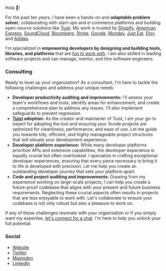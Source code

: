 Hola 👋!

For the past ten years, I have been a hands-on and **adaptable problem solver**, collaborating with start-ups and e-commerce platforms and building open-source solutions like [Tuist](https://github.com/tuist).
My work is trusted by [Shopify](https://shopify.com/), [American Express](https://americanexpress.com/), [SoundCloud](https://soundcloud.com/), [Bloomberg](https://shopify.com/), [Stripe](https://stripe.com/), [Google](https://google.com/), [Monday](https://monday.com/), [Just Eat](https://justeat.com/), [Etsy](https://etsy.com/), and [Adidas](https://adidas.com/).

I'm specialized in **empowering developers by designing and building tools, libraries, and platforms** that are [fun to work with](https://basecamp.com/gettingreal/10.2-optimize-for-happiness). I am also skilled in leading software projects and can manage, mentor, and hire software engineers.

### Consulting

Ready to level up your organization? As a consultant, I'm here to tackle the following challenges and address your unique needs:

- **Developer productivity auditing and improvements:** I'll assess your team's workflows and tools, identify areas for enhancement, and create a comprehensive plan to address any issues. I'll also implement safeguards to prevent regression.
- **[Tuist](https://tuist.io) adoption:** As the creator and maintainer of Tuist, I am your go-to expert for adopting the tool and ensuring your Xcode projects are optimized for cleanliness, performance, and ease of use. Let me guide you towards tidy, efficient, and highly manageable project structures that will elevate your development experience.
- **Developer platform experience:** While many developer platforms prioritize APIs and extensive capabilities, the developer experience is equally crucial but often overlooked. I specialize in crafting exceptional developer experiences, ensuring that every piece necessary to bring it to life is developed with precision. Let me help you create an outstanding developer journey that sets your platform apart.
- **Code and project auditing and improvements:** Drawing from my experience working on large-scale projects, I can help you create a future-proof codebase that aligns with your present and future business requirements. Neglecting these crucial aspects often results in projects that are less enjoyable to work with. Let's collaborate to ensure your codebase is not only robust but also a pleasure to work on.

If any of these challenges resonate with your organization or if you simply want my expertise, [let's connect for a chat](https://cal.com/pepicrft/30-min). I'm here to help you unlock your full potential.

### Social

- [Website](https://pepicrft.me)
- [Twitter](https://twitter.com/pepicrft)
- [Mastodon](https://mastodon.social/@pepicrft)
- [LinkedIn](https://www.linkedin.com/in/pedro-piñera-buendia-9765a9125/)
